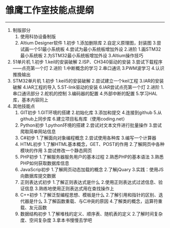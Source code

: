 # 雏鹰工作室技能点提纲

------------
1. 制版部分
	1. 使用科协设备制版
	2. Altium Designer软件
		1.初步
			1.添加删除库
			2.自定义原理图，封装图
			3.尝试画一个51最小系统板
			4.尝试为最小系统板增加外设
		2.进阶
			1.画STM32最小系统板
			2.为STM32最小系统板增加外设
			3.Altium操作技巧
1. 51单片机
	1.初步
		1.keil的安装破解
		2.ISP、CH340驱动的安装
		3.尝试下载程序——点亮第一个灯
	2.进阶
		1.中断概念的学习
		2.串口通讯
		3.PWM波学习
		4.认识推挽输出
1. STM32单片机
	1.初步
		1.keil5的安装破解
		2.尝试建立一个keil工程
		3.IAR的安装破解
		4.IAR工程的导入
		5.ST-link驱动的安装
		6.IAR尝试点亮第一个灯
	2.进阶
		1.串口通讯部分
		2.舵机的控制
		3.编码器的配置
		4.外部中断的配置
		5.学习HAL库，基本内容同上
1. 其他技能点
	1. GIT初步
		1.GIT环境的搭建
		2.初始化库
		3.添加和提交
		4.连接到github
 		5.从github上同步库
 		6.建立项目私有库（使用coding.net）
	1. Python初步
		1.python环境的搭建
		2.尝试对文本文件进行批量操作
		3.尝试爬取简单网站信息
	1. C#初步
		1.了解面向对象编程概念
		2.尝试使用各种库
		3.编写一个计算器
	1. HTML初步
		1.了解HTML基本概念，GET、POST的作用
		2.了解网页中各种模块的作用
		3.尝试修改一个静态网页
	1. PHP初步
		1.了解服务器服务用户的基本过程
		2.熟悉PHP的基本语法
		3.熟悉PHP如何获取数据库信息
	1. JavaScrip初步
		1.了解网页动态加载的概念
		2.了解jQuary
		3.实践：使用JS向数据库提交数据
	1. 正则表达式初步
		1.了解正则表达式是什么
		2.使用正则表达式过滤信息、验证信息
		3.熟练地使用正则表达式用在查找操作上
	1. C++初步
		1.了解泛型编程思想、模板是什么
		2.了解引用和指针的区别、迭代器是什么
		3.了解函数重载、与C冲突的原因
		4.了解类的概念，运算符重载、友元函数
	1. 数据结构初步
		1.了解堆栈的定义、顺序表、随机表的定义
		2.了解时间复杂度、空间复杂度
		3.拿本书慢慢去学吧

